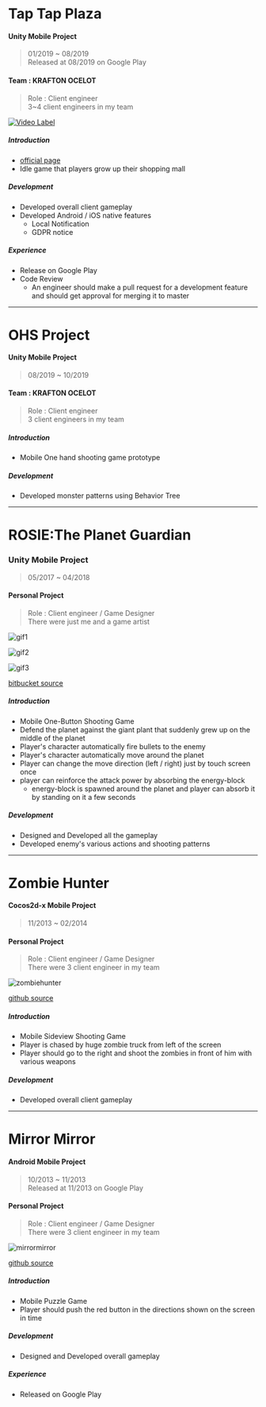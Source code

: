 # Tap Tap Plaza
    
#### Unity Mobile Project
> 01/2019 ~ 08/2019  
> Released at 08/2019 on Google Play  

#### Team : KRAFTON OCELOT
> Role : Client engineer  
> 3~4 client engineers in my team

[![Video Label](http://img.youtube.com/vi/LVwMEJusWXg/0.jpg)](https://www.youtube.com/watch?v=LVwMEJusWXg) 

##### Introduction
- [official page](http://en.pnixgames.com/games/taptapplaza)
- Idle game that players grow up their shopping mall

##### Development
- Developed overall client gameplay
- Developed Android / iOS native features
	- Local Notification
	- GDPR notice
	
##### Experience
- Release on Google Play
- Code Review
	- An engineer should make a pull request for a development feature and should get approval for merging it to master
  
-----
  
# OHS Project
    
#### Unity Mobile Project
> 08/2019 ~ 10/2019  

#### Team : KRAFTON OCELOT
> Role : Client engineer  
> 3 client engineers in my team

##### Introduction
- Mobile One hand shooting game prototype

##### Development
- Developed monster patterns using Behavior Tree
  
-----
  
# ROSIE:The Planet Guardian
### Unity Mobile Project
> 05/2017 ~ 04/2018  

#### Personal Project
> Role : Client engineer / Game Designer  
> There were just me and a game artist

![gif1](/img/rosie1.gif)
  
![gif2](/img/rosie2.gif)
  
![gif3](/img/rosie3.gif)
  
[bitbucket source](https://bitbucket.org/cicadakim/rosie/src/master/)
  
##### Introduction
- Mobile One-Button Shooting Game
- Defend the planet against the giant plant that suddenly grew up on the middle of the planet
- Player's character automatically fire bullets to the enemy
- Player's character automatically move around the planet
- Player can change the move direction (left / right) just by touch screen once
- player can reinforce the attack power by absorbing the energy-block 
	- energy-block is spawned around the planet and player can absorb it by standing on it a few seconds

##### Development
- Designed and Developed all the gameplay
- Developed enemy's various actions and shooting patterns
  
-----
    
# Zombie Hunter  

#### Cocos2d-x Mobile Project
> 11/2013 ~ 02/2014  

#### Personal Project
> Role : Client engineer / Game Designer  
> There were 3 client engineer in my team
  
![zombiehunter](/img/zombiehunter.png)
  
[github source](https://github.com/CicadaKim/ZombieHunter)

##### Introduction
- Mobile Sideview Shooting Game
- Player is chased by huge zombie truck from left of the screen
- Player should go to the right and shoot the zombies in front of him with various weapons

##### Development
- Developed overall client gameplay
  
-----
  
# Mirror Mirror  

#### Android Mobile Project
> 10/2013 ~ 11/2013  
> Released at 11/2013 on Google Play  

#### Personal Project
> Role : Client engineer / Game Designer  
> There were 3 client engineer in my team
  
![mirrormirror](/img/mirrormirror.png)
  
[github source](https://github.com/CicadaKim/MirrorMirror)

##### Introduction
- Mobile Puzzle Game
- Player should push the red button in the directions shown on the screen in time

##### Development
- Designed and Developed overall gameplay
	
##### Experience
- Released on Google Play